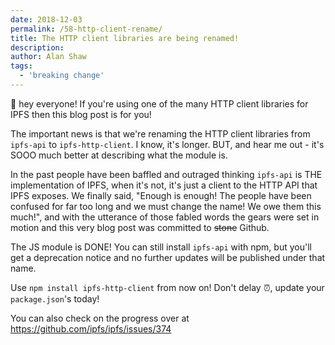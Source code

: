 ```yaml
---
date: 2018-12-03
permalink: /58-http-client-rename/
title: The HTTP client libraries are being renamed!
description:
author: Alan Shaw
tags:
  - 'breaking change'
---
```


👋 hey everyone! If you're using one of the many HTTP client libraries for IPFS then this blog post is for you!

The important news is that we're renaming the HTTP client libraries from `ipfs-api` to `ipfs-http-client`. I know, it's longer. BUT, and hear me out - it's SOOO much better at describing what the module is.

In the past people have been baffled and outraged thinking `ipfs-api` is THE implementation of IPFS, when it's not, it's just a client to the HTTP API that IPFS exposes. We finally said, "Enough is enough! The people have been confused for far too long and we must change the name! We owe them this much!", and with the utterance of those fabled words the gears were set in motion and this very blog post was committed to ~~stone~~ Github.

The JS module is DONE! You can still install `ipfs-api` with npm, but you'll get a deprecation notice and no further updates will be published under that name.

Use `npm install ipfs-http-client` from now on! Don't delay ⏰, update your `package.json`'s today!

You can also check on the progress over at https://github.com/ipfs/ipfs/issues/374
